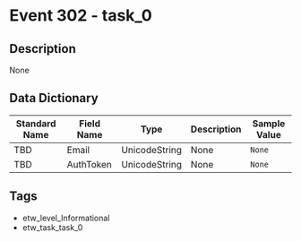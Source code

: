 # Event 302 - task_0

## Description
None

## Data Dictionary
|Standard Name|Field Name|Type|Description|Sample Value|
|---|---|---|---|---|
|TBD|Email|UnicodeString|None|`None`|
|TBD|AuthToken|UnicodeString|None|`None`|

## Tags
* etw_level_Informational
* etw_task_task_0